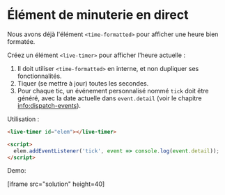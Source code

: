 
# Élément de minuterie en direct

Nous avons déjà l'élément `<time-formatted>` pour afficher une heure bien formatée.

Créez un élément `<live-timer>` pour afficher l'heure actuelle :
1. Il doit utiliser `<time-formatted>` en interne, et non dupliquer ses fonctionnalités.
2. Tiquer (se mettre à jour) toutes les secondes.
3. Pour chaque tic, un événement personnalisé nommé `tick` doit être généré, avec la date actuelle dans `event.detail` (voir le chapitre <info:dispatch-events>).

Utilisation :

<!--# Live timer element

We already have `<time-formatted>` element to show a nicely formatted time.

Create `<live-timer>` element to show the current time:
1. It should use `<time-formatted>` internally, not duplicate its functionality.
2. Ticks (updates) every second.
3. For every tick, a custom event named `tick` should be generated, with the current date in `event.detail` (see chapter <info:dispatch-events>).

Usage:-->

```html
<live-timer id="elem"></live-timer>

<script>
  elem.addEventListener('tick', event => console.log(event.detail));
</script>
```

Demo:

[iframe src="solution" height=40]
